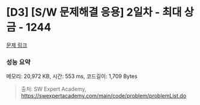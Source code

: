 # [D3] [S/W 문제해결 응용] 2일차 - 최대 상금 - 1244 

[문제 링크](https://swexpertacademy.com/main/code/problem/problemDetail.do?contestProbId=AV15Khn6AN0CFAYD) 

### 성능 요약

메모리: 20,972 KB, 시간: 553 ms, 코드길이: 1,709 Bytes



> 출처: SW Expert Academy, https://swexpertacademy.com/main/code/problem/problemList.do